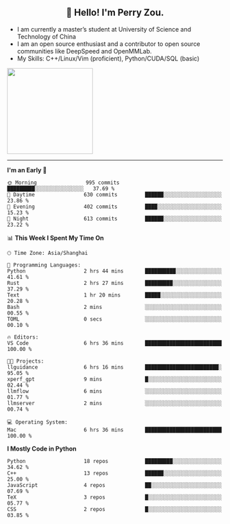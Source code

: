 <h2 align="center">👋 Hello! I'm Perry Zou.</h2>

- I am currently a master’s student at University of Science and Technology of China
- I am an open source enthusiast and a contributor to open source communities like DeepSpeed and OpenMMLab.
- My Skills: C++/Linux/Vim (proficient), Python/CUDA/SQL (basic)

<img height=200 align="center" src="https://github-readme-stats.vercel.app/api?username=zonepg" />

-------

<!--START_SECTION:waka-->
**I'm an Early 🐤** 

```text
🌞 Morning                995 commits         █████████░░░░░░░░░░░░░░░░   37.69 % 
🌆 Daytime                630 commits         ██████░░░░░░░░░░░░░░░░░░░   23.86 % 
🌃 Evening                402 commits         ████░░░░░░░░░░░░░░░░░░░░░   15.23 % 
🌙 Night                  613 commits         ██████░░░░░░░░░░░░░░░░░░░   23.22 % 
```


📊 **This Week I Spent My Time On** 

```text
🕑︎ Time Zone: Asia/Shanghai

💬 Programming Languages: 
Python                   2 hrs 44 mins       ██████████░░░░░░░░░░░░░░░   41.61 % 
Rust                     2 hrs 27 mins       █████████░░░░░░░░░░░░░░░░   37.29 % 
Text                     1 hr 20 mins        █████░░░░░░░░░░░░░░░░░░░░   20.28 % 
Bash                     2 mins              ░░░░░░░░░░░░░░░░░░░░░░░░░   00.55 % 
TOML                     0 secs              ░░░░░░░░░░░░░░░░░░░░░░░░░   00.10 % 

🔥 Editors: 
VS Code                  6 hrs 36 mins       █████████████████████████   100.00 % 

🐱‍💻 Projects: 
llguidance               6 hrs 16 mins       ████████████████████████░   95.05 % 
xperf_gpt                9 mins              █░░░░░░░░░░░░░░░░░░░░░░░░   02.44 % 
llmflow                  6 mins              ░░░░░░░░░░░░░░░░░░░░░░░░░   01.77 % 
llmserver                2 mins              ░░░░░░░░░░░░░░░░░░░░░░░░░   00.74 % 

💻 Operating System: 
Mac                      6 hrs 36 mins       █████████████████████████   100.00 % 
```

**I Mostly Code in Python** 

```text
Python                   18 repos            █████████░░░░░░░░░░░░░░░░   34.62 % 
C++                      13 repos            ██████░░░░░░░░░░░░░░░░░░░   25.00 % 
JavaScript               4 repos             ██░░░░░░░░░░░░░░░░░░░░░░░   07.69 % 
TeX                      3 repos             █░░░░░░░░░░░░░░░░░░░░░░░░   05.77 % 
CSS                      2 repos             █░░░░░░░░░░░░░░░░░░░░░░░░   03.85 % 
```




<!--END_SECTION:waka-->
